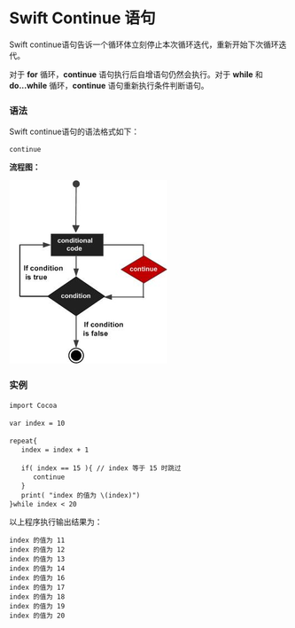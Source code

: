 # Swift Continue 语句

Swift continue语句告诉一个循环体立刻停止本次循环迭代，重新开始下次循环迭代。

对于 **for** 循环，**continue** 语句执行后自增语句仍然会执行。对于 **while** 和 **do...while** 循环，**continue** 语句重新执行条件判断语句。

### 语法

Swift continue语句的语法格式如下：

```
continue

```

**流程图：**

![C continue 语句](../img/cpp_continue_statement.jpg)

### 实例

```
import Cocoa

var index = 10

repeat{
   index = index + 1

   if( index == 15 ){ // index 等于 15 时跳过
      continue
   }
   print( "index 的值为 \(index)")
}while index < 20 

```

以上程序执行输出结果为：

```
index 的值为 11
index 的值为 12
index 的值为 13
index 的值为 14
index 的值为 16
index 的值为 17
index 的值为 18
index 的值为 19
index 的值为 20

```

